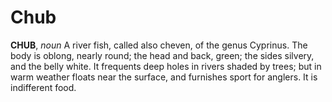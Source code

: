 # Chub

**CHUB**, _noun_ A river fish, called also cheven, of the genus Cyprinus. The body is oblong, nearly round; the head and back, green; the sides silvery, and the belly white. It frequents deep holes in rivers shaded by trees; but in warm weather floats near the surface, and furnishes sport for anglers. It is indifferent food.